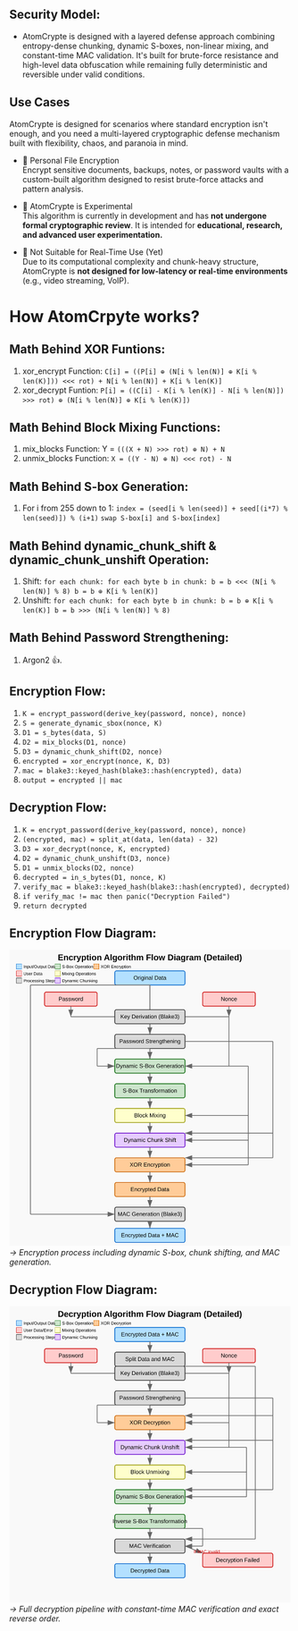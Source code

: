 ## Security Model:
- AtomCrypte is designed with a layered defense approach combining entropy-dense chunking, dynamic S-boxes, non-linear mixing, and constant-time MAC validation.
It's built for brute-force resistance and high-level data obfuscation while remaining fully deterministic and reversible under valid conditions.

## Use Cases

AtomCrypte is designed for scenarios where standard encryption isn't enough, and you need a multi-layered cryptographic defense mechanism built with flexibility, chaos, and paranoia in mind.

- 🔐 Personal File Encryption  
Encrypt sensitive documents, backups, notes, or password vaults with a custom-built algorithm designed to resist brute-force attacks and pattern analysis.

- 🚧 AtomCrypte is Experimental  
This algorithm is currently in development and has **not undergone formal cryptographic review**. It is intended for **educational, research, and advanced user experimentation.**

- 🚫 Not Suitable for Real-Time Use (Yet)  
Due to its computational complexity and chunk-heavy structure, AtomCrypte is **not designed for low-latency or real-time environments** (e.g., video streaming, VoIP).

# How AtomCrpyte works?

## Math Behind XOR Funtions:
1. xor_encrypt Function: ``C[i] = ((P[i] ⊕ (N[i % len(N)] ⊕ K[i % len(K)])) <<< rot) + N[i % len(N)] + K[i % len(K)]``
2. xor_decrypt Funtion: ``P[i] = ((C[i] - K[i % len(K)] - N[i % len(N)]) >>> rot) ⊕ (N[i % len(N)] ⊕ K[i % len(K)])``

## Math Behind Block Mixing Functions:
1. mix_blocks Function: Y = ``(((X + N) >>> rot) ⊕ N) + N``
2. unmix_blocks Function: ``X = ((Y - N) ⊕ N) <<< rot) - N``

## Math Behind S-box Generation:
1. For i from 255 down to 1:
   ``index = (seed[i % len(seed)] + seed[(i*7) % len(seed)]) % (i+1)``
   ``swap S-box[i] and S-box[index]``

## Math Behind dynamic_chunk_shift & dynamic_chunk_unshift Operation:
1. Shift: ``for each chunk:
    for each byte b in chunk:
        b = b <<< (N[i % len(N)] % 8)
        b = b ⊕ K[i % len(K)]``
2. Unshift: ``for each chunk:
    for each byte b in chunk:
        b = b ⊕ K[i % len(K)]
        b = b >>> (N[i % len(N)] % 8)``

## Math Behind Password Strengthening:
1. Argon2 👍.

## Encryption Flow:
1. ``K = encrypt_password(derive_key(password, nonce), nonce)``
2. ``S = generate_dynamic_sbox(nonce, K)``
3. ``D1 = s_bytes(data, S)``
4. ``D2 = mix_blocks(D1, nonce)``
5. ``D3 = dynamic_chunk_shift(D2, nonce)``
6. ``encrypted = xor_encrypt(nonce, K, D3)``
7. ``mac = blake3::keyed_hash(blake3::hash(encrypted), data)``
8. ``output = encrypted || mac``

## Decryption Flow:
1. ``K = encrypt_password(derive_key(password, nonce), nonce)``
2. ``(encrypted, mac) = split_at(data, len(data) - 32)``
3. ``D3 = xor_decrypt(nonce, K, encrypted)``
4. ``D2 = dynamic_chunk_unshift(D3, nonce)``
5. ``D1 = unmix_blocks(D2, nonce)``
6. ``decrypted = in_s_bytes(D1, nonce, K)``
7. ``verify_mac = blake3::keyed_hash(blake3::hash(encrypted), decrypted)``
8. ``if verify_mac != mac then panic("Decryption Failed")``
9. ``return decrypted``

## Encryption Flow Diagram:
![how_encryption_works](Encryption.svg)
*→ Encryption process including dynamic S-box, chunk shifting, and MAC generation.*

## Decryption Flow Diagram:
![how_encryption_works](Decryption.svg)
*→ Full decryption pipeline with constant-time MAC verification and exact reverse order.*
